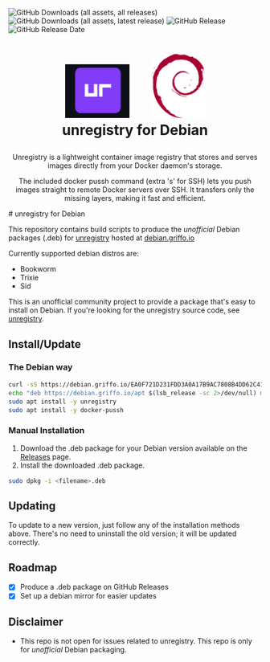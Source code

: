 ![GitHub Downloads (all assets, all releases)](https://img.shields.io/github/downloads/dariogriffo/unregistry-debian/total)
![GitHub Downloads (all assets, latest release)](https://img.shields.io/github/downloads/dariogriffo/unregistry-debian/latest/total)
![GitHub Release](https://img.shields.io/github/v/release/dariogriffo/unregistry-debian)
![GitHub Release Date](https://img.shields.io/github/release-date/dariogriffo/unregistry-debian)

<h1>
   <p align="center">
     <a href="https://unregistry.org/"><img src="https://github.com/dariogriffo/unregistry-debian/blob/main/unregistry-logo.png" alt="unregistry Logo" width="128" style="margin-right: 20px"></a>
     <a href="https://www.debian.org/"><img src="https://github.com/dariogriffo/unregistry-debian/blob/main/debian-logo.png" alt="Debian Logo" width="104" style="margin-left: 20px"></a>
     <br>unregistry for Debian
   </p>
</h1>
<p align="center">
 Unregistry is a lightweight container image registry that stores and serves images directly from your Docker daemon's storage.
</p>
<p align="center">
The included docker pussh command (extra 's' for SSH) lets you push images straight to remote Docker servers over SSH. It transfers only the missing layers, making it fast and efficient.
</p>
# unregistry for Debian

This repository contains build scripts to produce the _unofficial_ Debian packages
(.deb) for [unregistry](https://github.com/psviderski/unregistry/) hosted at [debian.griffo.io](https://debian.griffo.io)

Currently supported debian distros are:
- Bookworm
- Trixie
- Sid

This is an unofficial community project to provide a package that's easy to
install on Debian. If you're looking for the unregistry source code, see
[unregistry](https://github.com/psviderski/unregistry/).

## Install/Update

### The Debian way

```sh
curl -sS https://debian.griffo.io/EA0F721D231FDD3A0A17B9AC7808B4DD62C41256.asc | gpg --dearmor --yes -o /etc/apt/trusted.gpg.d/debian.griffo.io.gpg
echo "deb https://debian.griffo.io/apt $(lsb_release -sc 2>/dev/null) main" | sudo tee /etc/apt/sources.list.d/debian.griffo.io.list
sudo apt install -y unregistry
sudo apt install -y docker-pussh
```

### Manual Installation

1. Download the .deb package for your Debian version available on
   the [Releases](https://github.com/dariogriffo/unregistry-debian/releases) page.
2. Install the downloaded .deb package.

```sh
sudo dpkg -i <filename>.deb
```
## Updating

To update to a new version, just follow any of the installation methods above. There's no need to uninstall the old version; it will be updated correctly.

## Roadmap

- [x] Produce a .deb package on GitHub Releases
- [x] Set up a debian mirror for easier updates

## Disclaimer

- This repo is not open for issues related to unregistry. This repo is only for _unofficial_ Debian packaging.
